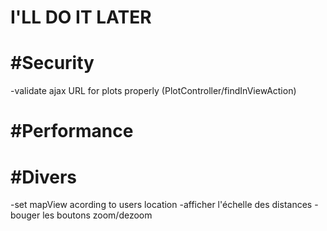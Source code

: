 I'LL DO IT LATER
=================

#Security
===============
-validate ajax URL for plots properly (PlotController/findInViewAction)

#Performance
=============


#Divers
=========
-set mapView acording to users location
-afficher l'échelle des distances
-bouger les boutons zoom/dezoom

